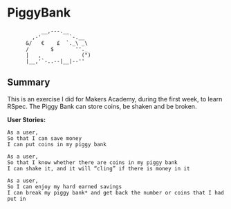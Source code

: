 PiggyBank 
==========

```
           __,---.__
        ,-'         `-.__
      &/   €    £  `._\ _\
      /       $       ''._
      |   ,             (")
      |__,'`-..--|__|--''

```

Summary
---------
This is an exercise I did for Makers Academy, during the first week, to learn RSpec.
The Piggy Bank can store coins, be shaken and be broken.

**User Stories:**
```
As a user,
So that I can save money
I can put coins in my piggy bank

As a user,
So that I know whether there are coins in my piggy bank
I can shake it, and it will “cling” if there is money in it

As a user,
So I can enjoy my hard earned savings
I can break my piggy bank* and get back the number or coins that I had put in
```
